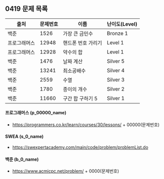 
## 0419 문제 목록


| 출처         | 문제번호 | 이름               | 난이도(Level) |
| ------------ | -------- | ------------------ | ------------- |
| 백준         | 1526     | 가장 큰 금민수     | Bronze 1      |
| 프로그래머스 | 12948    | 핸드폰 번호 가리기 | Level 1       |
| 프로그래머스 | 12928    | 약수의 합          | Level 1       |
| 백준         | 1476     | 날짜 계산          | Silver 5      |
| 백준         | 13241    | 최소공배수         | Silver 4      |
| 백준         | 2559     | 수열               | Silver 3      |
| 백준         | 1780     | 종이의 개수        | Silver 2      |
| 백준         | 11660    | 구간 합 구하기 5   | Silver 1      |



#### 프로그래머스 (p_00000_name)

- https://programmers.co.kr/learn/courses/30/lessons/ + 00000(문제번호)

#### SWEA (s_0_name)

- https://swexpertacademy.com/main/code/problem/problemList.do

#### 백준 (b_0_name)

- https://www.acmicpc.net/problem/ + 0000(문제번호)

